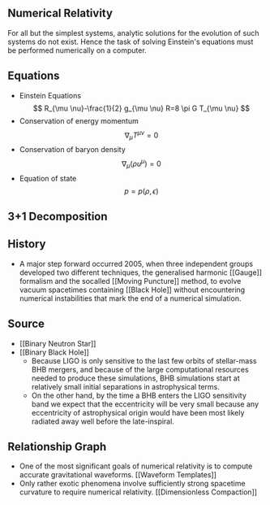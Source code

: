 ## Numerical Relativity

For all but the simplest systems, analytic solutions for the evolution of such systems do not exist. Hence the task of solving Einstein's equations must be performed numerically on a computer.

## Equations

- Einstein Equations
	$$
  R_{\mu \nu}-\frac{1}{2} g_{\mu \nu} R=8 \pi G T_{\mu \nu}
  $$
- Conservation of energy momentum
	$$
  \nabla_{\mu} T^{\mu \nu}=0
  $$
- Conservation of baryon density
	$$
  \nabla_{\mu}\left(\rho u^{\mu}\right)=0
  $$
- Equation of state
	$$
  p=p(\rho, \epsilon)
  $$


## 3+1 Decomposition

## History

- A major step forward occurred 2005, when three independent groups developed two different techniques, the generalised harmonic [[Gauge]] formalism and the socalled [[Moving Puncture]] method, to evolve vacuum spacetimes containing [[Black Hole]] without encountering numerical instabilities that mark the end of a numerical simulation.

## Source

* [[Binary Neutron Star]]
* [[Binary Black Hole]]
	* Because LIGO is only sensitive to the last few orbits of stellar-mass BHB mergers, and because of the large computational resources needed to produce these simulations, BHB simulations start at relatively small initial separations in astrophysical terms.
	* On the other hand, by the time a BHB enters the LIGO sensitivity band we expect that the eccentricity will be very small because any eccentricity of astrophysical origin would have been most likely radiated away well before the late-inspiral.

## Relationship Graph

- One of the most significant goals of numerical relativity is to compute accurate gravitational waveforms. [[Waveform Templates]]
- Only rather exotic phenomena involve sufficiently strong spacetime curvature to require numerical relativity. [[Dimensionless Compaction]]